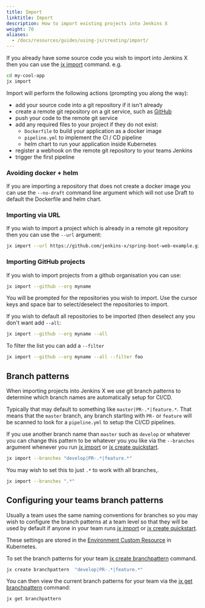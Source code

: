 ```yaml
---
title: Import
linktitle: Import
description: How to import existing projects into Jenkins X
weight: 70
aliases:
  - /docs/resources/guides/using-jx/creating/import/
---
```


If you already have some source code you wish to import into Jenkins X then you can use the [jx import](/commands/jx_import/) command. e.g.

```sh
cd my-cool-app
jx import
```

Import will perform the following actions (prompting you along the way):

* add your source code into a git repository if it isn't already
* create a remote git repository on a git service, such as [GitHub](https://github.com)
* push your code to the remote git service
* add any required files to your project if they do not exist:
  * `Dockerfile` to build your application as a docker image
  * `pipeline.yml` to implement the CI / CD pipeline
  * helm chart to run your application inside Kubernetes
* register a webhook on the remote git repository to your teams Jenkins
* trigger the first pipeline

### Avoiding docker + helm

If you are importing a repository that does not create a docker image you can use the `--no-draft` command line argument which will not use Draft to default the Dockerfile and helm chart.


### Importing via URL

If you wish to import a project which is already in a remote git repository then you can use the `--url`  argument:

```sh
jx import --url https://github.com/jenkins-x/spring-boot-web-example.git
```

### Importing GitHub projects

If you wish to import projects from a github organisation you can use:

```sh
jx import --github --org myname
```

You will be prompted for the repositories you wish to import. Use the cursor keys and space bar to select/deselect the repositories to import.

If you wish to default all repositories to be imported (then deselect any you don't want add `--all`:

```sh
jx import --github --org myname --all
```

To filter the list you can add a `--filter`

```sh
jx import --github --org myname --all --filter foo
```

## Branch patterns

When importing projects into Jenkins X we use git branch patterns to determine which branch names are automatically setup for CI/CD.

Typically that may default to something like `master|PR-.*|feature.*`. That means that the `master` branch, any branch starting with `PR-` or `feature` will be scanned to look for a `pipeline.yml` to setup the CI/CD pipelines.

If you use another branch name than `master` such as `develop` or whatever you can change this pattern to be whatever you you like via the `--branches` argument whenever you run [jx import](/commands/jx_import/) or [jx create quickstart](/commands/jx_create_quickstart/).


```sh
jx import --branches "develop|PR-.*|feature.*"
```

You may wish to set this to just `.*` to work with all branches,.

```sh
jx import --branches ".*"
```

## Configuring your teams branch patterns

Usually a team uses the same naming conventions for branches so you may wish to configure the branch patterns at a team level so that they will be used by default if anyone in your team runs [jx import](/commands/jx_import/) or [jx create quickstart](/commands/jx_create_quickstart/).

These settings are stored in the [Environment Custom Resource](/docs/reference/components/custom-resources/) in Kubernetes.

To set the branch patterns for your team  [jx create branchpattern](/commands/jx_create_branchpattern/) command.

```sh
jx create branchpattern  "develop|PR-.*|feature.*"
```
You can then view the current branch patterns for your team via the [jx get branchpattern](/commands/jx_get_branchpattern/) command:

```sh
jx get branchpattern
```
